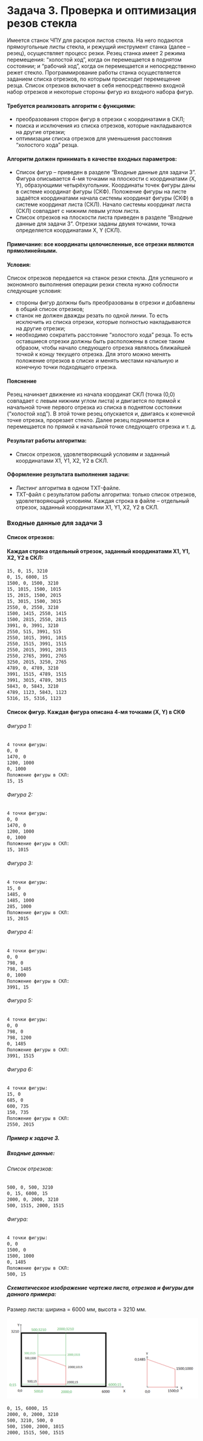 # Задача 3. Проверка и оптимизация резов стекла
Имеется станок ЧПУ для раскроя листов стекла. На него подаются прямоугольные листы стекла, и режущий инструмент станка (далее – резец), осуществляет процесс резки. Резец станка имеет 2 режима перемещения: “холостой ход”, когда он перемещается в поднятом состоянии; и “рабочий ход”, когда он перемещается и непосредственно режет стекло. Программирование работы станка осуществляется заданием списка отрезков, по которым происходит перемещение резца. Список отрезков включает в себя непосредственно входной набор отрезков и некоторые стороны фигур из входного набора фигур.
#### Требуется реализовать алгоритм с функциями:
- преобразования сторон фигур в отрезки с координатами в СКЛ;
- поиска и исключения из списка отрезков, которые накладываются на другие отрезки;
- оптимизации списка отрезков для уменьшения расстояния “холостого хода” резца.
#### Алгоритм должен принимать в качестве входных параметров:
- Список фигур – приведен в разделе “Входные данные для задачи 3”. Фигура описывается 4-мя точками на плоскости с координатами (X, Y), образующими четырёхугольник. Координаты точек фигуры даны в системе координат фигуры (СКФ). Положение фигуры на листе задаётся координатами начала системы координат фигуры (СКФ) в системе координат листа (СКЛ). Начало системы координат листа (СКЛ) совпадает с нижним левым углом листа.
- Список отрезков на плоскости листа приведен в разделе “Входные данные для задачи 3”. Отрезки заданы двумя точками, точка определяется координатами X, Y (СКЛ).
#### Примечание: все координаты целочисленные, все отрезки являются прямолинейными.
#### Условия:
Список отрезков передается на станок резки стекла. Для успешного и экономного выполнения операции резки стекла нужно соблюсти следующие условия:
- стороны фигур должны быть преобразованы в отрезки и добавлены в общий список отрезков;
- станок не должен дважды резать по одной линии. То есть исключить из списка отрезки, которые полностью накладываются на другие отрезки;
- необходимо сократить расстояние “холостого хода” резца. То есть оставшиеся отрезки должны быть расположены в списке таким образом, чтобы начало следующего отрезка являлось ближайшей точкой к концу текущего отрезка. Для этого можно менять положение отрезков в списке и менять местами начальную и конечную точки подходящего отрезка.
#### Пояснение
Резец начинает движение из начала координат СКЛ (точка (0,0) совпадает с левым нижним углом листа) и двигается по прямой к начальной точке первого отрезка из списка в поднятом состоянии (“холостой ход”). В этой точке резец опускается и, двигаясь к конечной точке отрезка, прорезает стекло. Далее резец поднимается и перемещается по прямой к начальной точке следующего отрезка и т. д.
#### Результат работы алгоритма:
- Список отрезков, удовлетворяющий условиям и заданный координатами X1, Y1, X2, Y2 в СКЛ.
#### Оформление результата выполнения задачи:
- Листинг алгоритма в одном TXT-файле.
- TXT-файл с результатом работы алгоритма: только список отрезков, удовлетворяющий условиям. Каждая строка в файле – отдельный отрезок, заданный координатами X1, Y1, X2, Y2 в СКЛ.
### Входные данные для задачи 3
#### Список отрезков:
#### Каждая строка отдельный отрезок, заданный координатами X1, Y1, X2, Y2 в СКЛ:
```text
15, 0, 15, 3210
0, 15, 6000, 15
1500, 0, 1500, 3210
15, 1015, 1500, 1015
15, 2015, 1500, 2015
15, 3015, 1500, 3015
2550, 0, 2550, 3210
1500, 1415, 2550, 1415
1500, 2815, 2550, 2815
3991, 0, 3991, 3210
2550, 515, 3991, 515
2550, 1015, 3991, 1015
2550, 1515, 3991, 1515
2550, 2015, 3991, 2015
2550, 2765, 3991, 2765
3250, 2015, 3250, 2765
4789, 0, 4789, 3210
3991, 1515, 4789, 1515
3991, 3015, 4789, 3015
5843, 0, 5843, 3210
4789, 1123, 5843, 1123
5316, 15, 5316, 1123
```
#### Список фигур. Каждая фигура описана 4-мя точками (X, Y) в СКФ
###### Фигура 1:
```text
4 точки фигуры:
0, 0
1470, 0
1200, 1000
0, 1000
Положение фигуры в СКЛ:
15, 15
```

###### Фигура 2:
```text
4 точки фигуры:
0, 0
1470, 0
1200, 1000
0, 1000
Положение фигуры в СКЛ:
15, 1015
```

###### Фигура 3:
```text
4 точки фигуры:
15, 0
1485, 0
1485, 1000
285, 1000
Положение фигуры в СКЛ:
15, 2015
```

###### Фигура 4:
```text
4 точки фигуры:
0, 0
798, 0
798, 1485
0, 1000
Положение фигуры в СКЛ:
3991, 15
```

###### Фигура 5:
```text
4 точки фигуры:
0, 0
798, 0
798, 1200
0, 1485
Положение фигуры в СКЛ:
3991, 1515
```

###### Фигура 6:
```text
4 точки фигуры:
15, 0
685, 0
600, 735
150, 735
Положение фигуры в СКЛ:
2550, 2015
```

##### Пример к задаче 3.
##### Входные данные:
###### Список отрезков:
```text
500, 0, 500, 3210
0, 15, 6000, 15
2000, 0, 2000, 3210
500, 1515, 2000, 1515
```

###### Фигура:
```text
4 точки фигуры:
0, 0
1500, 0
1500, 1000
0, 1485
Положение фигуры в СКЛ:
500, 15
```

##### Схематическое изображение чертежа листа, отрезков и фигуры для данного примера:
Размер листа: ширина = 6000 мм, высота = 3210 мм.

<img src="https://github.com/vitmvit/input_task_android_3/blob/main/Screenshot%202024-01-24%20at%2017.34.42.png" alt="альтернативный текст">

```text
0, 15, 6000, 15
2000, 0, 2000, 3210
500, 3210, 500, 0
500, 1500, 2000, 1015
2000, 1515, 500, 1515
```
